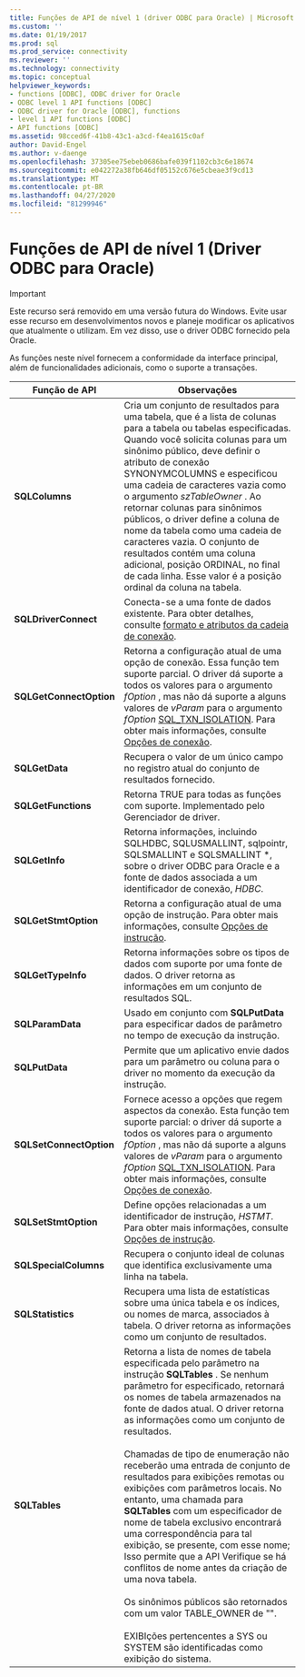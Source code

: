 ```yaml
---
title: Funções de API de nível 1 (driver ODBC para Oracle) | Microsoft Docs
ms.custom: ''
ms.date: 01/19/2017
ms.prod: sql
ms.prod_service: connectivity
ms.reviewer: ''
ms.technology: connectivity
ms.topic: conceptual
helpviewer_keywords:
- functions [ODBC], ODBC driver for Oracle
- ODBC level 1 API functions [ODBC]
- ODBC driver for Oracle [ODBC], functions
- level 1 API functions [ODBC]
- API functions [ODBC]
ms.assetid: 98cced6f-41b8-43c1-a3cd-f4ea1615c0af
author: David-Engel
ms.author: v-daenge
ms.openlocfilehash: 37305ee75ebeb0686bafe039f1102cb3c6e18674
ms.sourcegitcommit: e042272a38fb646df05152c676e5cbeae3f9cd13
ms.translationtype: MT
ms.contentlocale: pt-BR
ms.lasthandoff: 04/27/2020
ms.locfileid: "81299946"
---
```

# <a name="level-1-api-functions-odbc-driver-for-oracle"></a>Funções de API de nível 1 (Driver ODBC para Oracle)
> [!IMPORTANT]  
>  Este recurso será removido em uma versão futura do Windows. Evite usar esse recurso em desenvolvimentos novos e planeje modificar os aplicativos que atualmente o utilizam. Em vez disso, use o driver ODBC fornecido pela Oracle.  
  
 As funções neste nível fornecem a conformidade da interface principal, além de funcionalidades adicionais, como o suporte a transações.  
  
|Função de API|Observações|  
|------------------|-----------|  
|**SQLColumns**|Cria um conjunto de resultados para uma tabela, que é a lista de colunas para a tabela ou tabelas especificadas. Quando você solicita colunas para um sinônimo público, deve definir o atributo de conexão SYNONYMCOLUMNS e especificou uma cadeia de caracteres vazia como o argumento *szTableOwner* . Ao retornar colunas para sinônimos públicos, o driver define a coluna de nome da tabela como uma cadeia de caracteres vazia. O conjunto de resultados contém uma coluna adicional, posição ORDINAL, no final de cada linha. Esse valor é a posição ordinal da coluna na tabela.|  
|**SQLDriverConnect**|Conecta-se a uma fonte de dados existente. Para obter detalhes, consulte [formato e atributos da cadeia de conexão](../../odbc/microsoft/connection-string-format-and-attributes.md).|  
|**SQLGetConnectOption**|Retorna a configuração atual de uma opção de conexão. Essa função tem suporte parcial. O driver dá suporte a todos os valores para o argumento *fOption* , mas não dá suporte a alguns valores de *vParam* para o argumento *fOption* [SQL_TXN_ISOLATION](../../odbc/microsoft/connect-options.md). Para obter mais informações, consulte [Opções de conexão](../../odbc/microsoft/connect-options.md).|  
|**SQLGetData**|Recupera o valor de um único campo no registro atual do conjunto de resultados fornecido.|  
|**SQLGetFunctions**|Retorna TRUE para todas as funções com suporte. Implementado pelo Gerenciador de driver.|  
|**SQLGetInfo**|Retorna informações, incluindo SQLHDBC, SQLUSMALLINT, sqlpointr, SQLSMALLINT e SQLSMALLINT \*, sobre o driver ODBC para Oracle e a fonte de dados associada a um identificador de conexão, *HDBC*.|  
|**SQLGetStmtOption**|Retorna a configuração atual de uma opção de instrução. Para obter mais informações, consulte [Opções de instrução](../../odbc/microsoft/statement-options.md).|  
|**SQLGetTypeInfo**|Retorna informações sobre os tipos de dados com suporte por uma fonte de dados. O driver retorna as informações em um conjunto de resultados SQL.|  
|**SQLParamData**|Usado em conjunto com **SQLPutData** para especificar dados de parâmetro no tempo de execução da instrução.|  
|**SQLPutData**|Permite que um aplicativo envie dados para um parâmetro ou coluna para o driver no momento da execução da instrução.|  
|**SQLSetConnectOption**|Fornece acesso a opções que regem aspectos da conexão. Esta função tem suporte parcial: o driver dá suporte a todos os valores para o argumento *fOption* , mas não dá suporte a alguns valores de *vParam* para o argumento *fOption* [SQL_TXN_ISOLATION](../../odbc/microsoft/connect-options.md). Para obter mais informações, consulte [Opções de conexão](../../odbc/microsoft/connect-options.md).|  
|**SQLSetStmtOption**|Define opções relacionadas a um identificador de instrução, *HSTMT*. Para obter mais informações, consulte [Opções de instrução](../../odbc/microsoft/statement-options.md).|  
|**SQLSpecialColumns**|Recupera o conjunto ideal de colunas que identifica exclusivamente uma linha na tabela.|  
|**SQLStatistics**|Recupera uma lista de estatísticas sobre uma única tabela e os índices, ou nomes de marca, associados à tabela. O driver retorna as informações como um conjunto de resultados.|  
|**SQLTables**|Retorna a lista de nomes de tabela especificada pelo parâmetro na instrução **SQLTables** . Se nenhum parâmetro for especificado, retornará os nomes de tabela armazenados na fonte de dados atual. O driver retorna as informações como um conjunto de resultados.<br /><br /> Chamadas de tipo de enumeração não receberão uma entrada de conjunto de resultados para exibições remotas ou exibições com parâmetros locais. No entanto, uma chamada para **SQLTables** com um especificador de nome de tabela exclusivo encontrará uma correspondência para tal exibição, se presente, com esse nome; Isso permite que a API Verifique se há conflitos de nome antes da criação de uma nova tabela.<br /><br /> Os sinônimos públicos são retornados com um valor TABLE_OWNER de "".<br /><br /> EXIBIções pertencentes a SYS ou SYSTEM são identificadas como exibição do sistema.|
